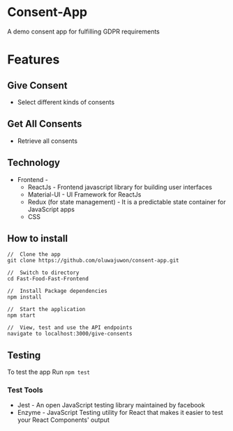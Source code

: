 
# Consent-App
A demo consent app for fulfilling GDPR requirements


# Features
 ## Give Consent
   - Select different kinds of consents

 ## Get All Consents
   - Retrieve all consents

    
## Technology
  - Frontend - 
      - ReactJs - Frontend javascript library for building user interfaces
      - Material-UI - UI Framework for ReactJs
      - Redux (for state management) - It is a predictable state container for JavaScript apps
      - CSS

  
## How to install
  ```
  //  Clone the app
  git clone https://github.com/oluwajuwon/consent-app.git
    
  //  Switch to directory
  cd Fast-Food-Fast-Frontend

  //  Install Package dependencies
  npm install

  //  Start the application
  npm start

  //  View, test and use the API endpoints
  navigate to localhost:3000/give-consents
  
```
## Testing
  To test the app Run `npm test`
  
### Test Tools
 - Jest - An open JavaScript testing library maintained by facebook
 - Enzyme - JavaScript Testing utility for React that makes it easier to test your React Components' output
